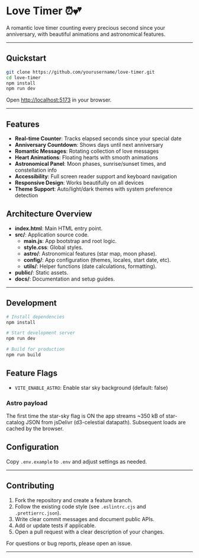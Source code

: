 # Love Timer ⏰💕

A romantic love timer counting every precious second since your anniversary, with beautiful animations and astronomical features.

---

## Quickstart

```bash
git clone https://github.com/yourusername/love-timer.git
cd love-timer
npm install
npm run dev
```

Open [http://localhost:5173](http://localhost:5173) in your browser.

---

## Features

- **Real-time Counter**: Tracks elapsed seconds since your special date
- **Anniversary Countdown**: Shows days until next anniversary
- **Romantic Messages**: Rotating collection of love messages
- **Heart Animations**: Floating hearts with smooth animations
- **Astronomical Panel**: Moon phases, sunrise/sunset times, and constellation info
- **Accessibility**: Full screen reader support and keyboard navigation
- **Responsive Design**: Works beautifully on all devices
- **Theme Support**: Auto/light/dark themes with system preference detection

## Architecture Overview

- **index.html**: Main HTML entry point.
- **src/**: Application source code.
  - **main.js**: App bootstrap and root logic.
  - **style.css**: Global styles.
  - **astro/**: Astronomical features (star map, moon phase).
  - **config/**: App configuration (themes, locales, start date, etc).
  - **utils/**: Helper functions (date calculations, formatting).
- **public/**: Static assets.
- **docs/**: Documentation and setup guides.

---

## Development

```bash
# Install dependencies
npm install

# Start development server
npm run dev

# Build for production
npm run build
```

## Feature Flags

- `VITE_ENABLE_ASTRO`: Enable star sky background (default: false)

### Astro payload

The first time the star-sky flag is ON the app streams ~350 kB of star-catalog JSON from jsDelivr (d3-celestial datapath). Subsequent loads are cached by the browser.

## Configuration

Copy `.env.example` to `.env` and adjust settings as needed.

---

## Contributing

1. Fork the repository and create a feature branch.
2. Follow the existing code style (see `.eslintrc.cjs` and `.prettierrc.json`).
3. Write clear commit messages and document public APIs.
4. Add or update tests if applicable.
5. Open a pull request with a clear description of your changes.

For questions or bug reports, please open an issue.

---
